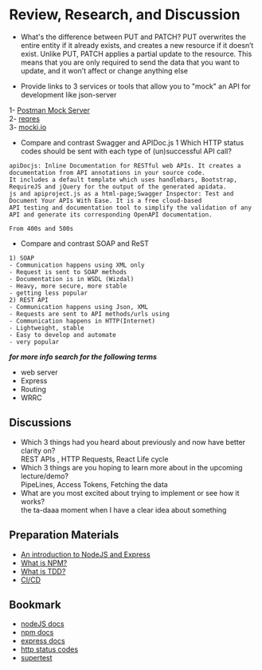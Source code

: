 # Review, Research, and Discussion

- What's the difference between PUT and PATCH?
PUT overwrites the entire entity if it already exists, and creates a new resource if it doesn’t exist.
Unlike PUT, PATCH applies a partial update to the resource. This means that you are only required to send the data that you want to update, and it won’t affect or change anything else

- Provide links to 3 services or tools that allow you to "mock" an API for development like json-server

1- [Postman Mock Server](https://learning.getpostman.com/docs/postman/mock-servers/setting-up-mock/)  
2- [reqres](https://reqres.in/)  
3- [mocki.io](https://mocki.io/fake-json-api)

- Compare and contrast Swagger and APIDoc.js 1 Which HTTP status codes should be sent with each type of (un)successful API call?  

```text
apiDocjs: Inline Documentation for RESTful web APIs. It creates a documentation from API annotations in your source code.
It includes a default template which uses handlebars, Bootstrap, RequireJS and jQuery for the output of the generated apidata.
js and apiproject.js as a html-page;Swagger Inspector: Test and Document Your APIs With Ease. It is a free cloud-based
API testing and documentation tool to simplify the validation of any API and generate its corresponding OpenAPI documentation. 
```

```text
From 400s and 500s
```

- Compare and contrast SOAP and ReST

```text
1) SOAP
- Communication happens using XML only
- Request is sent to SOAP methods
- Documentation is in WSDL (Wizdal)
- Heavy, more secure, more stable
- getting less popular
2) REST API
- Communication happens using Json, XML
- Requests are sent to API methods/urls using
- Communication happens in HTTP(Internet)
- Lightweight, stable
- Easy to develop and automate
- very popular
```

***for more info search for the following terms***

- web server
- Express
- Routing
- WRRC

## Discussions

- Which 3 things had you heard about previously and now have better clarity on?  
    REST APIs , HTTP Requests, React Life cycle  
- Which 3 things are you hoping to learn more about in the upcoming lecture/demo?  
    PipeLines, Access Tokens, Fetching the data  
- What are you most excited about trying to implement or see how it works?  
    the ta-daaa moment when I have a clear idea about something  

## Preparation Materials

- [An introduction to NodeJS and Express](https://developer.mozilla.org/en-US/docs/Learn/Server-side/Express_Nodejs/Introduction)
- [What is NPM?](https://docs.npmjs.com/getting-started/what-is-npm)
- [What is TDD?](https://www.agilealliance.org/glossary/tdd/)
- [CI/CD](https://www.youtube.com/watch?v=xSv_m3KhUO8)

## Bookmark

- [nodeJS docs](https://nodejs.org/en/docs/)
- [npm docs](https://docs.npmjs.com/)
- [express docs](https://expressjs.com/en/4x/api.html)
- [http status codes](https://www.restapitutorial.com/httpstatuscodes.html)
- [supertest](https://github.com/visionmedia/supertest)
